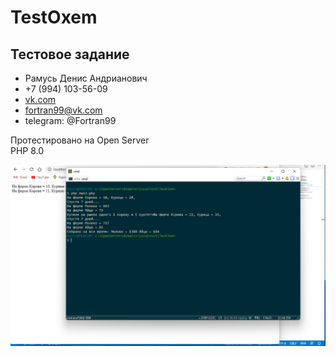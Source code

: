 # TestOxem
## Тестовое задание
+ Рамусь Денис Андрианович
+ +7 (994) 103-56-09
+ [vk.com](https://vk.com/fortran99)
+ fortran99@vk.com
+ telegram: @Fortran99

Протестировано на Open Server  
PHP 8.0

![Результат](result.png "Результат")